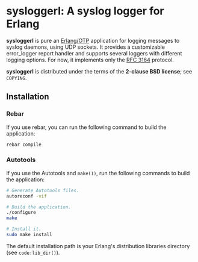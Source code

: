 # sysloggerl: A syslog logger for Erlang

**sysloggerl** is pure an [Erlang/OTP](http://www.erlang.org/) application for
logging messages to syslog daemons, using UDP sockets. It provides a
customizable error_logger report handler and supports several loggers with
different logging options. For now, it implements only the
[RFC 3164](http://tools.ietf.org/html/rfc3164) protocol.

**sysloggerl** is distributed under the terms of the **2-clause BSD license**;
see `COPYING`.

## Installation

### Rebar

If you use rebar, you can run the following command to build the application:

```bash
rebar compile
```

### Autotools

If you use the Autotools and `make(1)`, run the following commands to build the
application:

```bash
# Generate Autotools files.
autoreconf -vif

# Build the application.
./configure
make

# Install it.
sudo make install
```

The default installation path is your Erlang's distribution libraries directory
(see `code:lib_dir()`).
